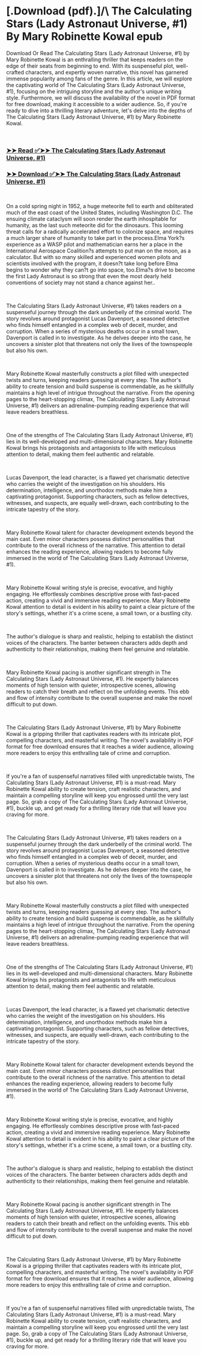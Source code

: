 # [.Download (pdf).]/\ The Calculating Stars (Lady Astronaut Universe, #1) By Mary Robinette Kowal epub

<p>Download Or Read The Calculating Stars (Lady Astronaut Universe, #1) by Mary Robinette Kowal is an enthralling thriller that keeps readers on the edge of their seats from beginning to end. With its suspenseful plot, well-crafted characters, and expertly woven narrative, this novel has garnered immense popularity among fans of the genre. In this article, we will explore the captivating world of The Calculating Stars (Lady Astronaut Universe, #1), focusing on the intriguing storyline and the author's unique writing style. Furthermore, we will discuss the availability of the novel in PDF format for free download, making it accessible to a wider audience. So, if you're ready to dive into a thrilling literary adventure, let's delve into the depths of The Calculating Stars (Lady Astronaut Universe, #1) by Mary Robinette Kowal.</p>
<p>&nbsp;</p>

### [➤➤ Read ✅➤➤ The Calculating Stars (Lady Astronaut Universe, #1)](https://realpdfbooksdrive.blogspot.com/id/33080122)

### [➤➤ Download ✅➤➤ The Calculating Stars (Lady Astronaut Universe, #1)](https://realpdfbooksdrive.blogspot.com/id/33080122)

<p>&nbsp;</p>
<p>On a cold spring night in 1952, a huge meteorite fell to earth and obliterated much of the east coast of the United States, including Washington D.C. The ensuing climate cataclysm will soon render the earth inhospitable for humanity, as the last such meteorite did for the dinosaurs. This looming threat calls for a radically accelerated effort to colonize space, and requires a much larger share of humanity to take part in the process.Elma York?s experience as a WASP pilot and mathematician earns her a place in the International Aerospace Coalition?s attempts to put man on the moon, as a calculator. But with so many skilled and experienced women pilots and scientists involved with the program, it doesn?t take long before Elma begins to wonder why they can?t go into space, too.Elma?s drive to become the first Lady Astronaut is so strong that even the most dearly held conventions of society may not stand a chance against her..</p>
<p>&nbsp;</p>
<p>The Calculating Stars (Lady Astronaut Universe, #1) takes readers on a suspenseful journey through the dark underbelly of the criminal world. The story revolves around protagonist Lucas Davenport, a seasoned detective who finds himself entangled in a complex web of deceit, murder, and corruption. When a series of mysterious deaths occur in a small town, Davenport is called in to investigate. As he delves deeper into the case, he uncovers a sinister plot that threatens not only the lives of the townspeople but also his own.</p>
<p>&nbsp;</p>
<p>Mary Robinette Kowal masterfully constructs a plot filled with unexpected twists and turns, keeping readers guessing at every step. The author's ability to create tension and build suspense is commendable, as he skillfully maintains a high level of intrigue throughout the narrative. From the opening pages to the heart-stopping climax, The Calculating Stars (Lady Astronaut Universe, #1) delivers an adrenaline-pumping reading experience that will leave readers breathless.</p>
<p>&nbsp;</p>
<p>One of the strengths of The Calculating Stars (Lady Astronaut Universe, #1) lies in its well-developed and multi-dimensional characters. Mary Robinette Kowal brings his protagonists and antagonists to life with meticulous attention to detail, making them feel authentic and relatable.</p>
<p>&nbsp;</p>
<p>Lucas Davenport, the lead character, is a flawed yet charismatic detective who carries the weight of the investigation on his shoulders. His determination, intelligence, and unorthodox methods make him a captivating protagonist. Supporting characters, such as fellow detectives, witnesses, and suspects, are equally well-drawn, each contributing to the intricate tapestry of the story.</p>
<p>&nbsp;</p>
<p>Mary Robinette Kowal talent for character development extends beyond the main cast. Even minor characters possess distinct personalities that contribute to the overall richness of the narrative. This attention to detail enhances the reading experience, allowing readers to become fully immersed in the world of The Calculating Stars (Lady Astronaut Universe, #1).</p>
<p>&nbsp;</p>
<p>Mary Robinette Kowal writing style is precise, evocative, and highly engaging. He effortlessly combines descriptive prose with fast-paced action, creating a vivid and immersive reading experience. Mary Robinette Kowal attention to detail is evident in his ability to paint a clear picture of the story's settings, whether it's a crime scene, a small town, or a bustling city.</p>
<p>&nbsp;</p>
<p>The author's dialogue is sharp and realistic, helping to establish the distinct voices of the characters. The banter between characters adds depth and authenticity to their relationships, making them feel genuine and relatable.</p>
<p>&nbsp;</p>
<p>Mary Robinette Kowal pacing is another significant strength in The Calculating Stars (Lady Astronaut Universe, #1). He expertly balances moments of high tension with quieter, introspective scenes, allowing readers to catch their breath and reflect on the unfolding events. This ebb and flow of intensity contribute to the overall suspense and make the novel difficult to put down.</p>
<p>&nbsp;</p>
<p>The Calculating Stars (Lady Astronaut Universe, #1) by Mary Robinette Kowal is a gripping thriller that captivates readers with its intricate plot, compelling characters, and masterful writing. The novel's availability in PDF format for free download ensures that it reaches a wider audience, allowing more readers to enjoy this enthralling tale of crime and corruption.</p>
<p>&nbsp;</p>
<p>If you're a fan of suspenseful narratives filled with unpredictable twists, The Calculating Stars (Lady Astronaut Universe, #1) is a must-read. Mary Robinette Kowal ability to create tension, craft realistic characters, and maintain a compelling storyline will keep you engrossed until the very last page. So, grab a copy of The Calculating Stars (Lady Astronaut Universe, #1), buckle up, and get ready for a thrilling literary ride that will leave you craving for more.</p>
<p>&nbsp;</p>
<p>The Calculating Stars (Lady Astronaut Universe, #1) takes readers on a suspenseful journey through the dark underbelly of the criminal world. The story revolves around protagonist Lucas Davenport, a seasoned detective who finds himself entangled in a complex web of deceit, murder, and corruption. When a series of mysterious deaths occur in a small town, Davenport is called in to investigate. As he delves deeper into the case, he uncovers a sinister plot that threatens not only the lives of the townspeople but also his own.</p>
<p>&nbsp;</p>
<p>Mary Robinette Kowal masterfully constructs a plot filled with unexpected twists and turns, keeping readers guessing at every step. The author's ability to create tension and build suspense is commendable, as he skillfully maintains a high level of intrigue throughout the narrative. From the opening pages to the heart-stopping climax, The Calculating Stars (Lady Astronaut Universe, #1) delivers an adrenaline-pumping reading experience that will leave readers breathless.</p>
<p>&nbsp;</p>
<p>One of the strengths of The Calculating Stars (Lady Astronaut Universe, #1) lies in its well-developed and multi-dimensional characters. Mary Robinette Kowal brings his protagonists and antagonists to life with meticulous attention to detail, making them feel authentic and relatable.</p>
<p>&nbsp;</p>
<p>Lucas Davenport, the lead character, is a flawed yet charismatic detective who carries the weight of the investigation on his shoulders. His determination, intelligence, and unorthodox methods make him a captivating protagonist. Supporting characters, such as fellow detectives, witnesses, and suspects, are equally well-drawn, each contributing to the intricate tapestry of the story.</p>
<p>&nbsp;</p>
<p>Mary Robinette Kowal talent for character development extends beyond the main cast. Even minor characters possess distinct personalities that contribute to the overall richness of the narrative. This attention to detail enhances the reading experience, allowing readers to become fully immersed in the world of The Calculating Stars (Lady Astronaut Universe, #1).</p>
<p>&nbsp;</p>
<p>Mary Robinette Kowal writing style is precise, evocative, and highly engaging. He effortlessly combines descriptive prose with fast-paced action, creating a vivid and immersive reading experience. Mary Robinette Kowal attention to detail is evident in his ability to paint a clear picture of the story's settings, whether it's a crime scene, a small town, or a bustling city.</p>
<p>&nbsp;</p>
<p>The author's dialogue is sharp and realistic, helping to establish the distinct voices of the characters. The banter between characters adds depth and authenticity to their relationships, making them feel genuine and relatable.</p>
<p>&nbsp;</p>
<p>Mary Robinette Kowal pacing is another significant strength in The Calculating Stars (Lady Astronaut Universe, #1). He expertly balances moments of high tension with quieter, introspective scenes, allowing readers to catch their breath and reflect on the unfolding events. This ebb and flow of intensity contribute to the overall suspense and make the novel difficult to put down.</p>
<p>&nbsp;</p>
<p>The Calculating Stars (Lady Astronaut Universe, #1) by Mary Robinette Kowal is a gripping thriller that captivates readers with its intricate plot, compelling characters, and masterful writing. The novel's availability in PDF format for free download ensures that it reaches a wider audience, allowing more readers to enjoy this enthralling tale of crime and corruption.</p>
<p>&nbsp;</p>
<p>If you're a fan of suspenseful narratives filled with unpredictable twists, The Calculating Stars (Lady Astronaut Universe, #1) is a must-read. Mary Robinette Kowal ability to create tension, craft realistic characters, and maintain a compelling storyline will keep you engrossed until the very last page. So, grab a copy of The Calculating Stars (Lady Astronaut Universe, #1), buckle up, and get ready for a thrilling literary ride that will leave you craving for more.</p>
<p>&nbsp;</p>
